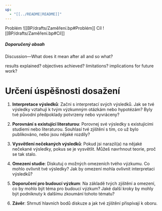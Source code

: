 ```yaml
---
up:
  - "[[../README|README]]"
---
```


Problém
 ![[BP/drafts/Zaměření.bp#Problém]]
Cíl
  ![[BP/drafts/Zaměření.bp#Cíl]]
##### Doporučený obsah
Discussion—What does it mean after all and so what?

results explained?
objectives achieved? 
limitations?
implications for future work?


# Určení úspěšnosti dosažení
1. **Interpretace výsledků**: Začni s interpretací svých výsledků. Jak se tvé výsledky vztahují k tvým výzkumným otázkám nebo hypotézám? Byly tvé původní předpoklady potvrzeny nebo vyvráceny?
    
2. **Porovnání s existující literaturou**: Porovnej své výsledky s existujícími studiemi nebo literaturou. Souhlasí tvé zjištění s tím, co už bylo publikováno, nebo jsou nějaké rozdíly?
    
3. **Vysvětlení nečekaných výsledků**: Pokud jsi narazil(a) na nějaké nečekané výsledky, pokus se je vysvětlit. Můžeš navrhnout teorie, proč se tak stalo.
    
4. **Omezení studie**: Diskutuj o možných omezeních tvého výzkumu. Co mohlo ovlivnit tvé výsledky? Jak by omezení mohla ovlivnit interpretaci výsledků?
    
5. **Doporučení pro budoucí výzkum**: Na základě tvých zjištění a omezení, co by mohlo být téma pro budoucí výzkum? Jaké další kroky by mohly být podniknuty k dalšímu zkoumání tohoto tématu?
    
6. **Závěr**: Shrnutí hlavních bodů diskuze a jak tvé zjištění přispívají k oboru.